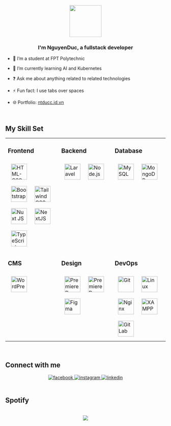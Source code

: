 <div align="center">
<img src="https://res.cloudinary.com/dteefej4w/image/upload/v1689140916/users/64ae3eb3e0222.jpg" align="center" height="100" width="100" />
</div>  


### <div align="center">I'm NguyenDuc, a fullstack developer </div>


- 🔭 I’m a student at FPT Polytechnic


- 🌱 I’m currently learning AI and Kubernetes


- ❓ Ask me about anything related to related technologies


- ⚡ Fun fact: I use tabs over spaces


- 🌐 Portfolio: [ntducc.id.vn](https://ntducc.id.vn)

<br/>  


## My Skill Set

<table>
<tr>

<td valign="top" width="33%">

### Frontend
<div>  
    <a href="https://www.w3schools.com/css/" target="_blank"><img style="margin: 10px" src="https://www.freepnglogos.com/uploads/html5-logo-png/html5-logo-devextreme-multi-purpose-controls-html-javascript-3.png" alt="HTML-CSS-JS" height="50" /></a>
    <br/>
    <a href="https://en.wikipedia.org/wiki/HTML5" target="_blank"><img style="margin: 10px" src="https://upload.wikimedia.org/wikipedia/commons/thumb/b/b2/Bootstrap_logo.svg/2560px-Bootstrap_logo.svg.png" alt="Bootstrap" height="50" /></a>  
    <a href="https://www.tailwindcss.com/" target="_blank"><img style="margin: 10px" src="https://profilinator.rishav.dev/skills-assets/tailwindcss.svg" alt="Tailwind CSS" height="50" /></a>  
    <br/>
    <a href="https://nuxtjs.org/" target="_blank"><img style="margin: 10px" src="https://upload.wikimedia.org/wikipedia/commons/thumb/a/ae/Nuxt_logo.svg/1200px-Nuxt_logo.svg.png" alt="Nuxt JS" height="50" /></a>  
    <a href="https://nextjs.org/" target="_blank"><img style="margin: 10px" src="https://profilinator.rishav.dev/skills-assets/nextjs.png" alt="NextJS" height="50" /></a>  
    <br/>
    <a href="https://www.typescriptlang.org/" target="_blank"><img style="margin: 10px" src="https://www.svgrepo.com/show/374144/typescript.svg" alt="TypeScript" height="50" /></a>  
</div>  

</td>


<td valign="top" width="33%">

### Backend
<div >  
    <a href="https://laravel.com/" target="_blank"><img style="margin: 10px" src="https://upload.wikimedia.org/wikipedia/commons/thumb/9/9a/Laravel.svg/1969px-Laravel.svg.png" alt="Laravel" height="50" /></a>  
    <a href="https://nodejs.org/" target="_blank"><img style="margin: 10px" src="https://upload.wikimedia.org/wikipedia/commons/thumb/d/d9/Node.js_logo.svg/590px-Node.js_logo.svg.png" alt="Node.js" height="50" /></a>
</div>

</td>

<td valign="top" width="33%">

### Database
<div>  
    <a href="https://www.mysql.com/" target="_blank"><img style="margin: 10px" src="https://www.freepnglogos.com/uploads/logo-mysql-png/logo-mysql-cdb-for-mysql-7.png" alt="MySQL" height="50" /></a>  
    <a href="https://www.mongodb.com/" target="_blank"><img style="margin: 10px" src="https://profilinator.rishav.dev/skills-assets/mongodb-original-wordmark.svg" alt="MongoDB" height="50" /></a>  
</div>

</td>

</tr>
<tr>


<td valign="top" width="33%">

### CMS
<a href="https://wordpress.com/" target="_blank"><img style="margin: 10px" src="https://profilinator.rishav.dev/skills-assets/wordpress.png" alt="WordPress" height="50" /></a>

</td>


<td valign="top" width="33%">

### Design
<div>  
    <a href="https://www.adobe.com/in/products/premiere.html" target="_blank"><img style="margin: 10px" src="https://upload.wikimedia.org/wikipedia/commons/thumb/a/af/Adobe_Photoshop_CC_icon.svg/2101px-Adobe_Photoshop_CC_icon.svg.png" alt="Premiere Pro" height="50" /></a>  
    <a href="https://www.adobe.com/in/products/phototshop.html" target="_blank"><img style="margin: 10px" src="https://profilinator.rishav.dev/skills-assets/adobepremierepro.png" alt="Premiere Pro" height="50" /></a>  
    <a href="https://www.figma.com/" target="_blank"><img style="margin: 10px" src="https://profilinator.rishav.dev/skills-assets/figma-icon.svg" alt="Figma" height="50" /></a>  
</div>

</td>


<td valign="top" width="33%">

### DevOps
<div>  
<a href="https://github.com/" target="_blank"><img style="margin: 10px" src="https://profilinator.rishav.dev/skills-assets/git-scm-icon.svg" alt="Git" height="50" /></a>  
<a href="https://www.linux.org/" target="_blank"><img style="margin: 10px" src="https://profilinator.rishav.dev/skills-assets/linux-original.svg" alt="Linux" height="50" /></a>  
<a href="https://www.nginx.com/" target="_blank"><img style="margin: 10px" src="https://profilinator.rishav.dev/skills-assets/nginx-original.svg" alt="Nginx" height="50" /></a>  
<a href="https://www.apachefriends.org/" target="_blank"><img style="margin: 10px" src="https://profilinator.rishav.dev/skills-assets/xampp.png" alt="XAMPP" height="50" /></a>  
<a href="https://about.gitlab.com/" target="_blank"><img style="margin: 10px" src="https://profilinator.rishav.dev/skills-assets/gitlab.svg" alt="GitLab" height="50" /></a>  
</div>

</td>

</tr>
</table>  

<br/>  


## Connect with me
<div align="center">

<a href="https://www.facebook.com/ntduc106" target="_blank">
<img src=https://img.shields.io/badge/facebook-%232E87FB.svg?&style=for-the-badge&logo=facebook&logoColor=white alt=facebook style="margin-bottom: 5px;" />
</a>
<a href="https://instagram.com/ntduc03" target="_blank">
<img src=https://img.shields.io/badge/instagram-%23000000.svg?&style=for-the-badge&logo=instagram&logoColor=white alt=instagram style="margin-bottom: 5px;" />
</a>  
<a href="https://linkedin.com/in/ntducnef" target="_blank">
<img src=https://img.shields.io/badge/linkedin-%231E77B5.svg?&style=for-the-badge&logo=linkedin&logoColor=white alt=linkedin style="margin-bottom: 5px;" />
</a>
</div>  

<br/>

## Spotify
<br/>  

<div align="center"><img src="https://spotify-github-profile.vercel.app/api/view?uid=31ia7gum3gpr5rd52qhnhec2sgjm&cover_image=true&theme=natemoo-re&show_offline=false&background_color=121212&interchange=false&bar_color=53b14f&bar_color_cover=false" /></div>  

<br/>
